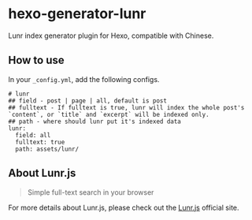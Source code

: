 # hexo-generator-lunr
Lunr index generator plugin for Hexo, compatible with Chinese.

## How to use

In your `_config.yml`, add the following configs.

```
# lunr
## field - post | page | all, default is post
## fulltext - If fulltext is true, lunr will index the whole post's `content`, or `title` and `excerpt` will be indexed only.
## path - where should lunr put it's indexed data
lunr:
  field: all
  fulltext: true
  path: assets/lunr/
```

## About Lunr.js

> Simple full-text search in your browser

For more details about Lunr.js, please check out the [Lunr.js](http://lunrjs.com/) official site.
